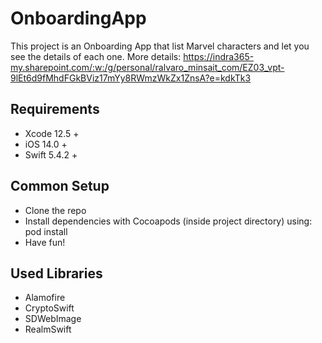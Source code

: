 # OnboardingApp

This project is an Onboarding App that list Marvel characters and let you see the details of each one.
More details:
https://indra365-my.sharepoint.com/:w:/g/personal/ralvaro_minsait_com/EZ03_vpt-9lEt6d9fMhdFGkBViz17mYy8RWmzWkZx1ZnsA?e=kdkTk3

## Requirements
- Xcode 12.5 +
- iOS 14.0 +
- Swift 5.4.2 +


## Common Setup
- Clone the repo
- Install dependencies with Cocoapods (inside project directory) using: pod install
- Have fun!


## Used Libraries
- Alamofire
- CryptoSwift
- SDWebImage
- RealmSwift

